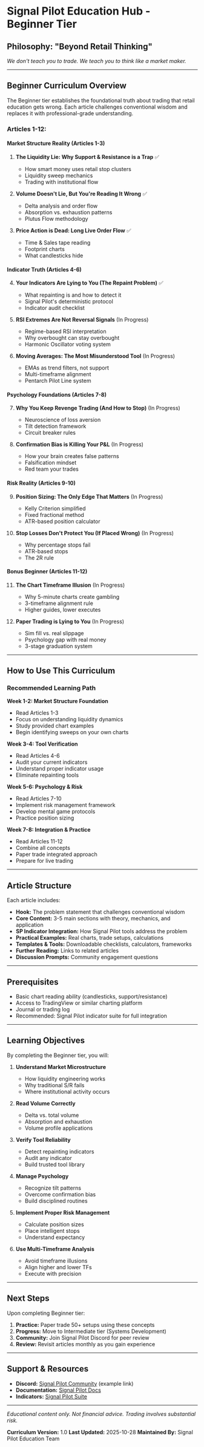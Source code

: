 # Signal Pilot Education Hub - Beginner Tier

## Philosophy: "Beyond Retail Thinking"
*We don't teach you to trade. We teach you to think like a market maker.*

---

## Beginner Curriculum Overview

The Beginner tier establishes the foundational truth about trading that retail education gets wrong. Each article challenges conventional wisdom and replaces it with professional-grade understanding.

### Articles 1-12:

#### Market Structure Reality (Articles 1-3)
1. **The Liquidity Lie: Why Support & Resistance is a Trap** ✅
   - How smart money uses retail stop clusters
   - Liquidity sweep mechanics
   - Trading with institutional flow

2. **Volume Doesn't Lie, But You're Reading It Wrong** ✅
   - Delta analysis and order flow
   - Absorption vs. exhaustion patterns
   - Plutus Flow methodology

3. **Price Action is Dead: Long Live Order Flow** ✅
   - Time & Sales tape reading
   - Footprint charts
   - What candlesticks hide

#### Indicator Truth (Articles 4-6)
4. **Your Indicators Are Lying to You (The Repaint Problem)** ✅
   - What repainting is and how to detect it
   - Signal Pilot's deterministic protocol
   - Indicator audit checklist

5. **RSI Extremes Are Not Reversal Signals** (In Progress)
   - Regime-based RSI interpretation
   - Why overbought can stay overbought
   - Harmonic Oscillator voting system

6. **Moving Averages: The Most Misunderstood Tool** (In Progress)
   - EMAs as trend filters, not support
   - Multi-timeframe alignment
   - Pentarch Pilot Line system

#### Psychology Foundations (Articles 7-8)
7. **Why You Keep Revenge Trading (And How to Stop)** (In Progress)
   - Neuroscience of loss aversion
   - Tilt detection framework
   - Circuit breaker rules

8. **Confirmation Bias is Killing Your P&L** (In Progress)
   - How your brain creates false patterns
   - Falsification mindset
   - Red team your trades

#### Risk Reality (Articles 9-10)
9. **Position Sizing: The Only Edge That Matters** (In Progress)
   - Kelly Criterion simplified
   - Fixed fractional method
   - ATR-based position calculator

10. **Stop Losses Don't Protect You (If Placed Wrong)** (In Progress)
    - Why percentage stops fail
    - ATR-based stops
    - The 2R rule

#### Bonus Beginner (Articles 11-12)
11. **The Chart Timeframe Illusion** (In Progress)
    - Why 5-minute charts create gambling
    - 3-timeframe alignment rule
    - Higher guides, lower executes

12. **Paper Trading is Lying to You** (In Progress)
    - Sim fill vs. real slippage
    - Psychology gap with real money
    - 3-stage graduation system

---

## How to Use This Curriculum

### Recommended Learning Path

**Week 1-2: Market Structure Foundation**
- Read Articles 1-3
- Focus on understanding liquidity dynamics
- Study provided chart examples
- Begin identifying sweeps on your own charts

**Week 3-4: Tool Verification**
- Read Articles 4-6
- Audit your current indicators
- Understand proper indicator usage
- Eliminate repainting tools

**Week 5-6: Psychology & Risk**
- Read Articles 7-10
- Implement risk management framework
- Develop mental game protocols
- Practice position sizing

**Week 7-8: Integration & Practice**
- Read Articles 11-12
- Combine all concepts
- Paper trade integrated approach
- Prepare for live trading

---

## Article Structure

Each article includes:

- **Hook:** The problem statement that challenges conventional wisdom
- **Core Content:** 3-5 main sections with theory, mechanics, and application
- **SP Indicator Integration:** How Signal Pilot tools address the problem
- **Practical Examples:** Real charts, trade setups, calculations
- **Templates & Tools:** Downloadable checklists, calculators, frameworks
- **Further Reading:** Links to related articles
- **Discussion Prompts:** Community engagement questions

---

## Prerequisites

- Basic chart reading ability (candlesticks, support/resistance)
- Access to TradingView or similar charting platform
- Journal or trading log
- Recommended: Signal Pilot indicator suite for full integration

---

## Learning Objectives

By completing the Beginner tier, you will:

1. **Understand Market Microstructure**
   - How liquidity engineering works
   - Why traditional S/R fails
   - Where institutional activity occurs

2. **Read Volume Correctly**
   - Delta vs. total volume
   - Absorption and exhaustion
   - Volume profile applications

3. **Verify Tool Reliability**
   - Detect repainting indicators
   - Audit any indicator
   - Build trusted tool library

4. **Manage Psychology**
   - Recognize tilt patterns
   - Overcome confirmation bias
   - Build disciplined routines

5. **Implement Proper Risk Management**
   - Calculate position sizes
   - Place intelligent stops
   - Understand expectancy

6. **Use Multi-Timeframe Analysis**
   - Avoid timeframe illusions
   - Align higher and lower TFs
   - Execute with precision

---

## Next Steps

Upon completing Beginner tier:

1. **Practice:** Paper trade 50+ setups using these concepts
2. **Progress:** Move to Intermediate tier (Systems Development)
3. **Community:** Join Signal Pilot Discord for peer review
4. **Review:** Revisit articles monthly as you gain experience

---

## Support & Resources

- **Discord:** [Signal Pilot Community](https://discord.signalpilot.io) (example link)
- **Documentation:** [Signal Pilot Docs](https://docs.signalpilot.io)
- **Indicators:** [Signal Pilot Suite](https://signalpilot.io)

---

*Educational content only. Not financial advice. Trading involves substantial risk.*

**Curriculum Version:** 1.0
**Last Updated:** 2025-10-28
**Maintained By:** Signal Pilot Education Team
